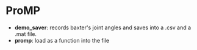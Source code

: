 # ProMP

- **demo_saver**: records baxter's joint angles and saves into a .csv and a .mat file.
- **promp**: load as a function into the file
